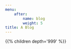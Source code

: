 ```yaml
---
menu:
    after:
        name: blog
        weight: 5
title: A Blog
---
```


{{% children depth='999' %}}
